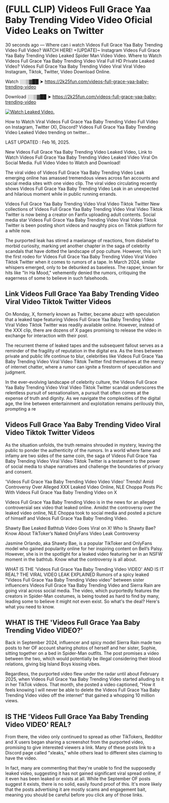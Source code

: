 # (FULL CLIP) Videos Full Grace Yaa Baby Trending Video Video Oficial Video Leaks on Twitter

30 seconds ago — Where can i watch Videos Full Grace Yaa Baby Trending Video Full Video? WATCH HERE! +(UPDATE)~ Instagram Videos Full Grace Yaa Baby Trending Video Leaked Spider Man Video Video. Where to Watch Videos Full Grace Yaa Baby Trending Video Viral Full HD Private Leaked Video? Videos Full Grace Yaa Baby Trending Video Viral Viral Video Instagram, Tiktok, Twitter, Video Download Online.

Watch ░░▒▓██ ➤ https://2k25fun.com/videos-full-grace-yaa-baby-trending-video

Download ░░▒▓██ ➤ https://2k25fun.com/videos-full-grace-yaa-baby-trending-video

[![Watch Leaked Video.](https://miro.medium.com/v2/resize:fit:828/format:webp/1*cilzJN44JGOrTw9NJCrNHA.gif "Watch Leaked Video")](https://2k25fun.com/videos-full-grace-yaa-baby-trending-video)

How to Watch Viral Videos Full Grace Yaa Baby Trending Video Full Video on Instagram, Twitter (X), Discord? Videos Full Grace Yaa Baby Trending Video Leaked Video trending on twitter...

LAST UPDATED : Feb 16, 2025.

New Videos Full Grace Yaa Baby Trending Video Leaked Video, Link to Watch Videos Full Grace Yaa Baby Trending Video Leaked Video Viral On Social Media. Full Video Video to Watch and Download!

The viral video of Videos Full Grace Yaa Baby Trending Video Leak emerging online has amassed tremendous views across fan accounts and social media sites with one video clip. The viral video circulating recently shows Videos Full Grace Yaa Baby Trending Video Leak in an unexpected and hilarious moment while in public running errands.

Videos Full Grace Yaa Baby Trending Video Viral Video Tiktok Twitter New collections of Videos Full Grace Yaa Baby Trending Video Viral Video Tiktok Twitter is now being a creator on Fanfix uploading adult contents. Social media star Videos Full Grace Yaa Baby Trending Video Viral Video Tiktok Twitter is been posting short videos and naughty pics on Tiktok platform for a while now.

The purported leak has stirred a maelanage of reactions, from disbelief to morbid curiosity, marking yet another chapter in the saga of celebrity scandals that have dotted the landscape of pop culture. However, this isn't the first rodeo for Videos Full Grace Yaa Baby Trending Video Viral Video Tiktok Twitter when it comes to rumors of a tape. In March 2024, similar whispers emerged, only to be debunked as baseless. The rapper, known for hits like "In Ha Mood," vehemently denied the rumors, critiquing the eagerness of some to believe in such falsehoods.

## Link Videos Full Grace Yaa Baby Trending Video Viral Video Tiktok Twitter Videos

On Monday, X, formerly known as Twitter, became abuzz with speculation that a leaked tape featuring Videos Full Grace Yaa Baby Trending Video Viral Video Tiktok Twitter was readily available online. However, instead of the XXX clip, there are dozens of X pages promising to release the video in exchange for interaction with their post.

The recurrent theme of leaked tapes and the subsequent fallout serves as a reminder of the fragility of reputation in the digital era. As the lines between private and public life continue to blur, celebrities like Videos Full Grace Yaa Baby Trending Video Viral Video Tiktok Twitter find themselves at the mercy of internet chatter, where a rumor can ignite a firestorm of speculation and judgment.

In the ever-evolving landscape of celebrity culture, the Videos Full Grace Yaa Baby Trending Video Viral Video Tiktok Twitter scandal underscores the relentless pursuit of sensationalism, a pursuit that often comes at the expense of truth and dignity. As we navigate the complexities of the digital age, the line between entertainment and exploitation remains perilously thin, prompting a re

##  Videos Full Grace Yaa Baby Trending Video Viral Video Tiktok Twitter Videos

As the situation unfolds, the truth remains shrouded in mystery, leaving the public to ponder the authenticity of the rumors. In a world where fame and infamy are two sides of the same coin, the saga of Videos Full Grace Yaa Baby Trending Video Viral Video Tiktok Twitter is a testament to the power of social media to shape narratives and challenge the boundaries of privacy and consent.

'Videos Full Grace Yaa Baby Trending Video Video Video' Trends! Amid Controversy Over Alleged XXX Leaked Video Online, NLE Choppa Posts Pic With Videos Full Grace Yaa Baby Trending Video on X

Videos Full Grace Yaa Baby Trending Video is in the news for an alleged controversial sex video that leaked online. Amidst the controversy over the leaked video online, NLE Choppa took to social media and posted a picture of himself and Videos Full Grace Yaa Baby Trending Video.

Shawty Bae Leaked Bathtub Video Goes Viral on X! Who Is Shawty Bae? Know About TikToker’s Naked OnlyFans Video Leak Controversy

Jasmine Orlando, aka Shawty Bae, is a popular TikToker and OnlyFans model who gained popularity online for her inspiring content on Bell’s Palsy. However, she is in the spotlight for a leaked video featuring her in an NSFW moment in the bathtub. Know what the controversy is all about.

WHAT IS THE 'Videos Full Grace Yaa Baby Trending Video VIDEO' AND IS IT REAL? THE VIRAL VIDEO LEAK EXPLAINED Rumors of a spicy leaked "Videos Full Grace Yaa Baby Trending Video video" between sister influencers Videos Full Grace Yaa Baby Trending Video and Sierra Rain are going viral across social media. The video, which purportedly features the creators in Spider-Man costumes, is being touted as hard to find by many, leading some to believe it might not even exist. So what's the deal? Here's what you need to know.

## WHAT IS THE 'Videos Full Grace Yaa Baby Trending Video VIDEO?'

Back in September 2024, influencer and spicy model Sierra Rain made two posts to her OF account sharing photos of herself and her sister, Sophie, sitting together on a bed in Spider-Man outfits. The post promises a video between the two, which would potentially be illegal considering their blood relations, giving big Island Boys kissing vibes.

Regardless, the purported video flew under the radar until about February 2025, when Videos Full Grace Yaa Baby Trending Video started alluding to it in her TikTok videos. That month, she posted a video captioned, "How it feels knowing I will never be able to delete the Videos Full Grace Yaa Baby Trending Video video off the internet" that gained a whopping 10 million views.

## IS THE 'Videos Full Grace Yaa Baby Trending Video VIDEO' REAL?

From there, the video only continued to spread as other TikTokers, Redditor and X users began sharing a screenshot from the purported video, promising to give interested viewers a link. Many of these posts link to a Discord page called "xleaks," while others lead to different sites claiming to have the video.

In fact, many are commenting that they're unable to find the supposedly leaked video, suggesting it has not gained significant viral spread online, if it even has been leaked or exists at all. While the September OF posts suggest it exists, there is no solid, easily found proof of this. It's more likely that the posts advertising it are mostly scams and engagement bait, meaning you should be careful before you click any of those links.